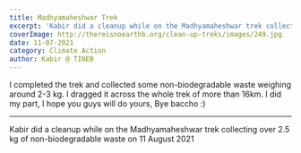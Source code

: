 ```yaml
---
title: Madhyamaheshwar Trek
excerpt: 'Kabir did a cleanup while on the Madhyamaheshwar trek collecting over 2.5 kg of non-biodegradable waste on 11 August 2021'
coverImage: http://thereisnoearthb.org/clean-up-treks/images/249.jpg
date: 11-07-2021
category: Climate Action
author: Kabir @ TINEB
---
```

<p > I completed the trek and collected some non-biodegradable waste weighing around 2-3 kg. I dragged it across the whole trek of more than 16km. I did my part, I hope you guys will do yours, Bye baccho :)</p>
<hr />
<p>Kabir did a cleanup while on the Madhyamaheshwar trek collecting over 2.5 kg of non-biodegradable waste on 11 August 2021</p>
